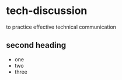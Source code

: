 # tech-discussion
to practice effective technical communication

## second heading
* one
* two
* three
